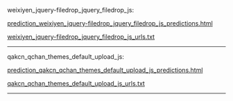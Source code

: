 weixiyen_jquery-filedrop_jquery_filedrop_js: 

[prediction_weixiyen_jquery-filedrop_jquery_filedrop_js_predictions.html](./prediction_weixiyen_jquery-filedrop_jquery_filedrop_js_predictions.html)

[weixiyen_jquery-filedrop_jquery_filedrop_js_urls.txt](./weixiyen_jquery-filedrop_jquery_filedrop_js_urls.txt)

<hr>
qakcn_qchan_themes_default_upload_js: 

[prediction_qakcn_qchan_themes_default_upload_js_predictions.html](./prediction_qakcn_qchan_themes_default_upload_js_predictions.html)

[qakcn_qchan_themes_default_upload_js_urls.txt](./qakcn_qchan_themes_default_upload_js_urls.txt)

<hr>
